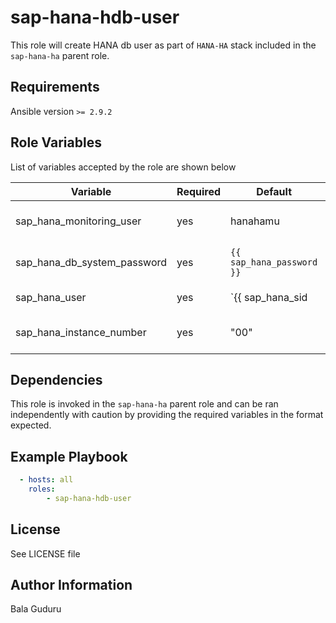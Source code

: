 sap-hana-hdb-user
=================

This role will create HANA db user as part of `HANA-HA` stack included in the `sap-hana-ha` parent role.

Requirements
------------

Ansible version `>= 2.9.2`

Role Variables
--------------

List of variables accepted by the role are shown below

| Variable                    | Required | Default                       | Choices      | Comments                  |
|-----------------------------|----------|-------------------------------|--------------|---------------------------|
| sap_hana_monitoring_user    | yes      | hanahamu                      |              | HANA monitoring user name |
| sap_hana_db_system_password | yes      | `{{ sap_hana_password }}`     |              | HANA db system password   |
| sap_hana_user               | yes      | `{{ sap_hana_sid|lower }}adm` |              | HANA sid adm username     |
| sap_hana_instance_number    | yes      | "00"                          |              | HANA instance number      |

Dependencies
------------

This role is invoked in the `sap-hana-ha` parent role and can be ran independently with caution by providing the required variables in the format expected.

Example Playbook
----------------

```yaml
  - hosts: all
    roles:
        - sap-hana-hdb-user
```

License
-------

See LICENSE file

Author Information
------------------

Bala Guduru
